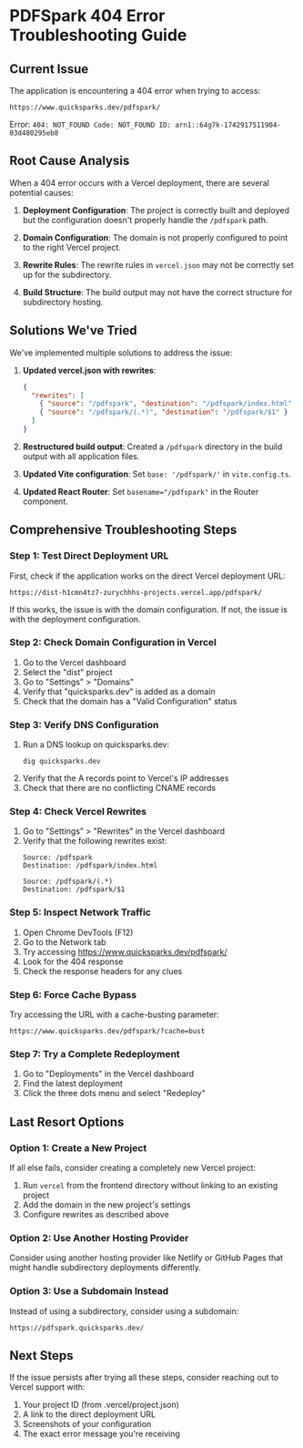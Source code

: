 # PDFSpark 404 Error Troubleshooting Guide

## Current Issue

The application is encountering a 404 error when trying to access:
```
https://www.quicksparks.dev/pdfspark/
```

Error: `404: NOT_FOUND Code: NOT_FOUND ID: arn1::64g7k-1742917511904-03d480295eb8`

## Root Cause Analysis

When a 404 error occurs with a Vercel deployment, there are several potential causes:

1. **Deployment Configuration**: The project is correctly built and deployed but the configuration doesn't properly handle the `/pdfspark` path.

2. **Domain Configuration**: The domain is not properly configured to point to the right Vercel project.

3. **Rewrite Rules**: The rewrite rules in `vercel.json` may not be correctly set up for the subdirectory.

4. **Build Structure**: The build output may not have the correct structure for subdirectory hosting.

## Solutions We've Tried

We've implemented multiple solutions to address the issue:

1. **Updated vercel.json with rewrites**: 
   ```json
   {
     "rewrites": [
       { "source": "/pdfspark", "destination": "/pdfspark/index.html" },
       { "source": "/pdfspark/(.*)", "destination": "/pdfspark/$1" }
     ]
   }
   ```

2. **Restructured build output**: Created a `/pdfspark` directory in the build output with all application files.

3. **Updated Vite configuration**: Set `base: '/pdfspark/'` in `vite.config.ts`.

4. **Updated React Router**: Set `basename="/pdfspark"` in the Router component.

## Comprehensive Troubleshooting Steps

### Step 1: Test Direct Deployment URL

First, check if the application works on the direct Vercel deployment URL:

```
https://dist-h1cmn4tz7-zurychhhs-projects.vercel.app/pdfspark/
```

If this works, the issue is with the domain configuration. If not, the issue is with the deployment configuration.

### Step 2: Check Domain Configuration in Vercel

1. Go to the Vercel dashboard
2. Select the "dist" project
3. Go to "Settings" > "Domains"
4. Verify that "quicksparks.dev" is added as a domain
5. Check that the domain has a "Valid Configuration" status

### Step 3: Verify DNS Configuration

1. Run a DNS lookup on quicksparks.dev:
   ```
   dig quicksparks.dev
   ```
2. Verify that the A records point to Vercel's IP addresses
3. Check that there are no conflicting CNAME records

### Step 4: Check Vercel Rewrites

1. Go to "Settings" > "Rewrites" in the Vercel dashboard
2. Verify that the following rewrites exist:
   ```
   Source: /pdfspark
   Destination: /pdfspark/index.html
   
   Source: /pdfspark/(.*)
   Destination: /pdfspark/$1
   ```

### Step 5: Inspect Network Traffic

1. Open Chrome DevTools (F12)
2. Go to the Network tab
3. Try accessing https://www.quicksparks.dev/pdfspark/
4. Look for the 404 response
5. Check the response headers for any clues

### Step 6: Force Cache Bypass

Try accessing the URL with a cache-busting parameter:
```
https://www.quicksparks.dev/pdfspark/?cache=bust
```

### Step 7: Try a Complete Redeployment

1. Go to "Deployments" in the Vercel dashboard
2. Find the latest deployment
3. Click the three dots menu and select "Redeploy"

## Last Resort Options

### Option 1: Create a New Project

If all else fails, consider creating a completely new Vercel project:

1. Run `vercel` from the frontend directory without linking to an existing project
2. Add the domain in the new project's settings
3. Configure rewrites as described above

### Option 2: Use Another Hosting Provider

Consider using another hosting provider like Netlify or GitHub Pages that might handle subdirectory deployments differently.

### Option 3: Use a Subdomain Instead

Instead of using a subdirectory, consider using a subdomain:
```
https://pdfspark.quicksparks.dev/
```

## Next Steps

If the issue persists after trying all these steps, consider reaching out to Vercel support with:

1. Your project ID (from .vercel/project.json)
2. A link to the direct deployment URL
3. Screenshots of your configuration
4. The exact error message you're receiving